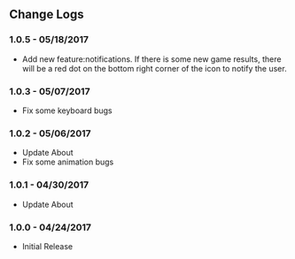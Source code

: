 ## Change Logs
### 1.0.5 - 05/18/2017

- Add new feature:notifications. If there is some new game results, there will be a red dot on the bottom right corner of the icon to notify the user.

### 1.0.3 - 05/07/2017

- Fix some keyboard bugs

### 1.0.2 - 05/06/2017

- Update About
- Fix some animation bugs

### 1.0.1 - 04/30/2017

- Update About

### 1.0.0 - 04/24/2017

- Initial Release
